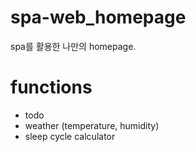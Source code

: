 # spa-web_homepage

spa를 활용한 나만의 homepage.

# functions

- todo
- weather (temperature, humidity)
- sleep cycle calculator
